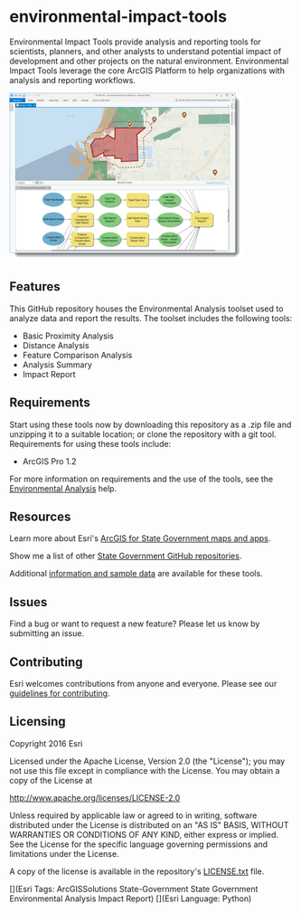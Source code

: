 # environmental-impact-tools
Environmental Impact Tools provide analysis and reporting tools for scientists, planners, and other analysts to understand potential impact of development and other projects on the natural environment. Environmental Impact Tools leverage the core ArcGIS Platform to help organizations with analysis and reporting workflows.

![Image of Environmental Analysis](EnvImpactAnalysis_Overview.png "Environmental Analysis")

## Features
This GitHub repository houses the Environmental Analysis toolset used to analyze data and report the results.  The toolset includes the following tools:
* Basic Proximity Analysis
* Distance Analysis
* Feature Comparison Analysis
* Analysis Summary
* Impact Report

## Requirements
Start using these tools now by downloading this repository as a .zip file and unzipping it to a suitable location; or clone the repository with a git tool.  Requirements for using these tools include:
* ArcGIS Pro 1.2

For more information on requirements and the use of the tools, see the [Environmental Analysis](http://links.esri.com/stategovernment/help/EnvironmentalImpactAnalysis) help.

## Resources
Learn more about Esri's [ArcGIS for State Government maps and apps](http://solutions.arcgis.com).

Show me a list of other [State Government GitHub repositories](http://esri.github.io/#State-Government).

Additional [information and sample data](http://links.esri.com/stategovernment/help/EnvironmentalImpactAnalysis)
are available for these tools.

## Issues

Find a bug or want to request a new feature?  Please let us know by submitting an issue.

## Contributing

Esri welcomes contributions from anyone and everyone.
Please see our [guidelines for contributing](https://github.com/esri/contributing).

## Licensing

Copyright 2016 Esri

Licensed under the Apache License, Version 2.0 (the "License");
you may not use this file except in compliance with the License.
You may obtain a copy of the License at

   http://www.apache.org/licenses/LICENSE-2.0

Unless required by applicable law or agreed to in writing, software
distributed under the License is distributed on an "AS IS" BASIS,
WITHOUT WARRANTIES OR CONDITIONS OF ANY KIND, either express or implied.
See the License for the specific language governing permissions and
limitations under the License.

A copy of the license is available in the repository's
[LICENSE.txt](LICENSE.txt) file.

[](Esri Tags: ArcGISSolutions State-Government State Government Environmental Analysis Impact Report)
[](Esri Language: Python)
